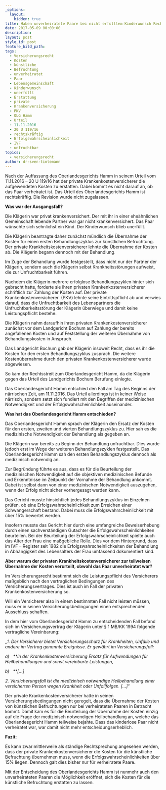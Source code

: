 ```yaml
---
_options:
  layout:
    hidden: true
title: Haben unverheiratete Paare bei nicht erfülltem Kinderwunsch Recht auf Erstattung der Aufwendungen durch die private Krankenversicherung?
date: 2017-05-09 00:00:00
description:
layout: post
style_id: post
feature_bild_path:
tags:
  - Versicherungsrecht
  - Kosten
  - künstliche
  - Befruchtung
  - unverheiratet
  - Paar
  - Lebensgemeinschaft
  - Kinderwunsch
  - unerfüllt
  - Erstattung
  - private
  - Krankenversicherung
  - PKV
  - OLG Hamm
  - Urteil
  - 11.11.2016
  - 20 U 119/16
  - rechtskräftig
  - Erfolgswahrscheinlichkeit
  - IVF
  - unfruchtbar
topics:
  - versicherungsrecht
author: dr-sven-tintemann
---
```



Nach der Auffassung des Oberlandesgerichts Hamm in seinem Urteil vom 11.11.2016 – 20 U 119/16 hat der private Krankenkostenversicherer die aufgewendeten Kosten zu erstatten. Dabei kommt es nicht darauf an, ob das Paar verheiratet ist. Das Urteil des Oberlandesgerichts Hamm ist rechtskräftig. Die Revision wurde nicht zugelassen.

**Was war der Ausgangsfall?**

Die Klägerin war privat krankenversichert. Der mit ihr in einer eheähnlichen Gemeinschaft lebende Partner war gar nicht krankenversichert. Das Paar wünschte sich sehnlichst ein Kind. Der Kinderwunsch blieb unerfüllt.

Die Klägerin beantragte daher zunächst mündlich die Übernahme der Kosten für einen ersten Behandlungszyklus zur künstlichen Befruchtung. Der private Krankheitskostenversicherer lehnte die Übernahme der Kosten ab. Die Klägerin begann dennoch mit der Behandlung.

Im Zuge der Behandlung wurde festgestellt, dass nicht nur der Partner der Klägerin, sondern auch die Klägerin selbst Krankheitsstörungen aufweist, die zur Unfruchtbarkeit führen.

Nachdem die Klägerin mehrere erfolglose Behandlungszyklen hinter sich gebracht hatte, forderte sie ihren privaten Krankenkostenversicherer schriftlich zur Zahlung der Kosten auf. Der private Krankenkostenversicherer  (PKV) lehnte seine Eintrittspflicht ab und verwies darauf, dass die Unfruchtbarkeit des Lebenspartners die Unfruchtbarkeitsstörung der Klägerin überwiege und damit keine Leistungspflicht bestehe.

Die Klägerin nahm daraufhin ihren privaten Krankenkostenversicherer zunächst vor dem Landgericht Bochum auf Zahlung der bereits angefallenen Kosten und auf Feststellung der weiteren Übernahme von Behandlungskosten in Anspruch.

Das Landgericht Bochum gab der Klägerin insoweit Recht, dass es ihr die Kosten für den ersten Behandlungszyklus zusprach. Die weitere Kostenübernahme durch den privaten Krankenkostenversicherer wurde abgewiesen.

So kam der Rechtsstreit zum Oberlandesgericht Hamm, da die Klägerin gegen das Urteil des Landgerichts Bochum Berufung einlegte.

Das Oberlandesgericht Hamm entschied den Fall am Tag des Beginns der närrischen Zeit, am 11.11.2016. Das Urteil allerdings ist in keiner Weise närrisch, sondern setzt sich fundiert mit den Begriffen der medizinischen Notwendigkeit und der Erfolgswahrscheinlichkeit auseinander.

**Was hat das Oberlandesgericht Hamm entschieden?**

Das Oberlandesgericht Hamm sprach der Klägerin den Ersatz der Kosten für den ersten, zweiten und vierten Behandlungszyklus zu. Hier sah es die medizinische Notwendigkeit der Behandlung als gegeben an.

Die Klägerin war bereits zu Beginn der Behandlung unfruchtbar. Dies wurde jedoch erst im Wege der weiteren Behandlungszyklen festgestellt. Das Oberlandesgericht Hamm sah den ersten Behandlungszyklus dennoch als medizinisch notwendig an.

Zur Begründung führte es aus, dass es für die Beurteilung der medizinischen Notwendigkeit auf die objektiven medizinischen Befunde und Erkenntnisse im Zeitpunkt der Vornahme der Behandlung ankommt. Dabei ist selbst dann von einer medizinischen Notwendigkeit auszugehen, wenn der Erfolg nicht sicher vorhergesagt werden kann.

Das Gericht musste hinsichtlich jedes Behandlungszyklus im Einzelnen prüfen, ob eine Erfolgswahrscheinlichkeit zum Erreichen einer Schwangerschaft bestand. Dabei muss die Erfolgswahrscheinlichkeit mit über 15% bewertet werden.

Insofern musste das Gericht hier durch eine umfangreiche Beweiserhebung durch einen sachverständigen Gutachter die Erfolgswahrscheinlichkeiten beurteilen. Bei der Beurteilung der Erfolgswahrscheinlichkeit spielte auch das Alter der Frau eine maßgebliche Rolle. Dies vor dem Hintergrund, dass im IVF – Register seit 1982 die Erfolgswahrscheinlichkeiten der Behandlung in Abhängigkeit des Lebensalters der Frau umfassend dokumentiert sind.

**Aber warum der privaten Krankheitskostenversicherer zur teilweisen Übernahme der Kosten verurteilt, obwohl das Paar unverheiratet war?**

Im Versicherungsrecht bestimmt sich die Leistungspflicht des Versicherers maßgeblich nach den vertraglichen Bedingungen des Versicherungsvertrages. Dies ist auch im Fall der privaten Krankenkostenversicherung so.

Will ein Versicherer also in einem bestimmten Fall nicht leisten müssen, muss er in seinen Versicherungsbedingungen einen entsprechenden Ausschluss schaffen.

In dem hier vom Oberlandesgericht Hamm zu entscheidenden Fall befand sich im Versicherungsvertrag der Klägerin unter § 1 MB/KK 1994 folgende vertragliche Vereinbarung:

*„1. Der Versicherer bietet Versicherungsschutz für Krankheiten, Unfälle und andere im Vertrag genannte Ereignisse. Er gewährt im Versicherungsfall:*

*a)   \*\*in der Krankenkostenversicherung Ersatz für Aufwendungen für Heilbehandlungen und sonst vereinbarte Leistungen,*

*b)   \*\*[…]*

*2. Versicherungsfall ist die medizinisch notwendige Heilbehandlung einer versicherten Person wegen Krankheit oder Unfallfolgen. […]“*

Der private Krankenkostenversicherer hatte in seinen Versicherungsbedingungen nicht geregelt, dass die Übernahme der Kosten von künstlichen Befruchtungen nur bei verheirateten Paaren in Betracht kommt. Damit kam es für die Beurteilung der Übernahme der Kosten einzig auf die Frage der medizinisch notwendigen Heilbehandlung an, welche das Oberlandesgericht Hamm teilweise bejahte. Dass das kinderlose Paar nicht verheiratet war, war damit nicht mehr entscheidungserheblich.

**Fazit:**

Es kann zwar mittlerweile als ständige Rechtsprechung angesehen werden, dass der private Krankenkostenversicherer die Kosten für die künstliche Befruchtung übernehmen muss, wenn die Erfolgswahrscheinlichkeiten über 15% liegen. Dennoch galt dies bisher nur für verheiratete Paare.

Mit der Entscheidung des Oberlandesgerichts Hamm ist nunmehr auch den unverheirateten Paaren die Möglichkeit eröffnet, sich die Kosten für die künstliche Befruchtung erstatten zu lassen.